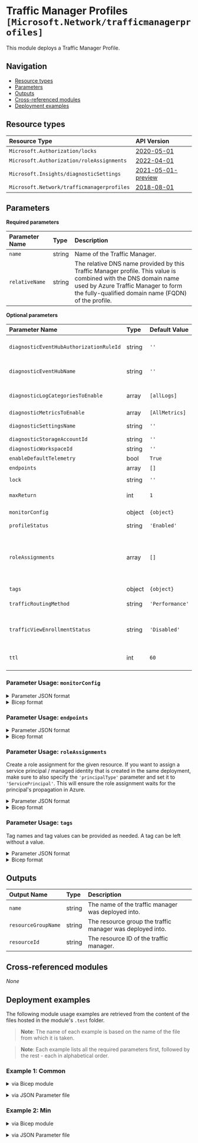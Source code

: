 # Traffic Manager Profiles `[Microsoft.Network/trafficmanagerprofiles]`

This module deploys a Traffic Manager Profile.

## Navigation

- [Resource types](#Resource-types)
- [Parameters](#Parameters)
- [Outputs](#Outputs)
- [Cross-referenced modules](#Cross-referenced-modules)
- [Deployment examples](#Deployment-examples)

## Resource types

| Resource Type | API Version |
| :-- | :-- |
| `Microsoft.Authorization/locks` | [2020-05-01](https://learn.microsoft.com/en-us/azure/templates/Microsoft.Authorization/2020-05-01/locks) |
| `Microsoft.Authorization/roleAssignments` | [2022-04-01](https://learn.microsoft.com/en-us/azure/templates/Microsoft.Authorization/2022-04-01/roleAssignments) |
| `Microsoft.Insights/diagnosticSettings` | [2021-05-01-preview](https://learn.microsoft.com/en-us/azure/templates/Microsoft.Insights/2021-05-01-preview/diagnosticSettings) |
| `Microsoft.Network/trafficmanagerprofiles` | [2018-08-01](https://learn.microsoft.com/en-us/azure/templates/Microsoft.Network/2018-08-01/trafficmanagerprofiles) |

## Parameters

**Required parameters**

| Parameter Name | Type | Description |
| :-- | :-- | :-- |
| `name` | string | Name of the Traffic Manager. |
| `relativeName` | string | The relative DNS name provided by this Traffic Manager profile. This value is combined with the DNS domain name used by Azure Traffic Manager to form the fully-qualified domain name (FQDN) of the profile. |

**Optional parameters**

| Parameter Name | Type | Default Value | Allowed Values | Description |
| :-- | :-- | :-- | :-- | :-- |
| `diagnosticEventHubAuthorizationRuleId` | string | `''` |  | Resource ID of the diagnostic event hub authorization rule for the Event Hubs namespace in which the event hub should be created or streamed to. |
| `diagnosticEventHubName` | string | `''` |  | Name of the diagnostic event hub within the namespace to which logs are streamed. Without this, an event hub is created for each log category. |
| `diagnosticLogCategoriesToEnable` | array | `[allLogs]` | `['', allLogs, ProbeHealthStatusEvents]` | The name of logs that will be streamed. "allLogs" includes all possible logs for the resource. Set to '' to disable log collection. |
| `diagnosticMetricsToEnable` | array | `[AllMetrics]` | `[AllMetrics]` | The name of metrics that will be streamed. |
| `diagnosticSettingsName` | string | `''` |  | The name of the diagnostic setting, if deployed. If left empty, it defaults to "<resourceName>-diagnosticSettings". |
| `diagnosticStorageAccountId` | string | `''` |  | Resource ID of the diagnostic storage account. |
| `diagnosticWorkspaceId` | string | `''` |  | Resource ID of the diagnostic log analytics workspace. |
| `enableDefaultTelemetry` | bool | `True` |  | Enable telemetry via a Globally Unique Identifier (GUID). |
| `endpoints` | array | `[]` |  | The list of endpoints in the Traffic Manager profile. |
| `lock` | string | `''` | `['', CanNotDelete, ReadOnly]` | Specify the type of lock. |
| `maxReturn` | int | `1` |  | Maximum number of endpoints to be returned for MultiValue routing type. |
| `monitorConfig` | object | `{object}` |  | The endpoint monitoring settings of the Traffic Manager profile. |
| `profileStatus` | string | `'Enabled'` | `[Disabled, Enabled]` | The status of the Traffic Manager profile. |
| `roleAssignments` | array | `[]` |  | Array of role assignment objects that contain the 'roleDefinitionIdOrName' and 'principalId' to define RBAC role assignments on this resource. In the roleDefinitionIdOrName attribute, you can provide either the display name of the role definition, or its fully qualified ID in the following format: '/providers/Microsoft.Authorization/roleDefinitions/c2f4ef07-c644-48eb-af81-4b1b4947fb11'. |
| `tags` | object | `{object}` |  | Resource tags. |
| `trafficRoutingMethod` | string | `'Performance'` | `[Geographic, MultiValue, Performance, Priority, Subnet, Weighted]` | The traffic routing method of the Traffic Manager profile. |
| `trafficViewEnrollmentStatus` | string | `'Disabled'` | `[Disabled, Enabled]` | Indicates whether Traffic View is 'Enabled' or 'Disabled' for the Traffic Manager profile. Null, indicates 'Disabled'. Enabling this feature will increase the cost of the Traffic Manage profile. |
| `ttl` | int | `60` |  | The DNS Time-To-Live (TTL), in seconds. This informs the local DNS resolvers and DNS clients how long to cache DNS responses provided by this Traffic Manager profile. |


### Parameter Usage: `monitorConfig`

<details>

<summary>Parameter JSON format</summary>

```json
"monitorConfig": {
    "value": {
        "protocol": "http",
        "port": "80",
        "path": "/"
    }
}
```

</details>

<details>

<summary>Bicep format</summary>

```bicep
monitorConfig: {
    protocol: 'http'
    port: '80'
    path: '/'
}
```

</details>
<p>

### Parameter Usage: `endpoints`

<details>

<summary>Parameter JSON format</summary>

```json
"endpoints": {
    "value": [
        {
            "id": "/subscriptions/12345678-1234-1234-1234-123456789012/resourceGroups/<rgname>/providers/Microsoft.Network/trafficManagerProfiles/<tmname>/azureEndpoints/<endpointname>",
            "name": "MyEndpoint001",
            "type": "Microsoft.Network/trafficManagerProfiles/azureEndpoints",
            "properties":
            {
                "endpointStatus": "Enabled",
                "endpointMonitorStatus": "CheckingEndpoint",
                "targetResourceId": "/subscriptions/12345678-1234-1234-1234-123456789012/resourceGroups/<rgname>/providers/Microsoft.Network/publicIPAddresses/<pipname>",
                "target": "my-pip-001.eastus.cloudapp.azure.com",
                "weight": 1,
                "priority": 1,
                "endpointLocation": "East US"
            }
        }
    ]
}
```

</details>

<details>

<summary>Bicep format</summary>

```bicep
endpoints: [
    {
        id: '/subscriptions/12345678-1234-1234-1234-123456789012/resourceGroups/<rgname>/providers/Microsoft.Network/trafficManagerProfiles/<tmname>/azureEndpoints/<endpointname>'
        name: 'MyEndpoint001'
        type: 'Microsoft.Network/trafficManagerProfiles/azureEndpoints'
        properties:
        {
            endpointStatus: 'Enabled'
            endpointMonitorStatus: 'CheckingEndpoint'
            targetResourceId: '/subscriptions/12345678-1234-1234-1234-123456789012/resourceGroups/<rgname>/providers/Microsoft.Network/publicIPAddresses/<pipname>'
            target: 'my-pip-001.eastus.cloudapp.azure.com'
            weight: 1
            priority: 1
            endpointLocation: 'East US'
        }
    }
]
```

</details>
<p>

### Parameter Usage: `roleAssignments`

Create a role assignment for the given resource. If you want to assign a service principal / managed identity that is created in the same deployment, make sure to also specify the `'principalType'` parameter and set it to `'ServicePrincipal'`. This will ensure the role assignment waits for the principal's propagation in Azure.

<details>

<summary>Parameter JSON format</summary>

```json
"roleAssignments": {
    "value": [
        {
            "roleDefinitionIdOrName": "Reader",
            "description": "Reader Role Assignment",
            "principalIds": [
                "12345678-1234-1234-1234-123456789012", // object 1
                "78945612-1234-1234-1234-123456789012" // object 2
            ]
        },
        {
            "roleDefinitionIdOrName": "/providers/Microsoft.Authorization/roleDefinitions/c2f4ef07-c644-48eb-af81-4b1b4947fb11",
            "principalIds": [
                "12345678-1234-1234-1234-123456789012" // object 1
            ],
            "principalType": "ServicePrincipal"
        }
    ]
}
```

</details>

<details>

<summary>Bicep format</summary>

```bicep
roleAssignments: [
    {
        roleDefinitionIdOrName: 'Reader'
        description: 'Reader Role Assignment'
        principalIds: [
            '12345678-1234-1234-1234-123456789012' // object 1
            '78945612-1234-1234-1234-123456789012' // object 2
        ]
    }
    {
        roleDefinitionIdOrName: '/providers/Microsoft.Authorization/roleDefinitions/c2f4ef07-c644-48eb-af81-4b1b4947fb11'
        principalIds: [
            '12345678-1234-1234-1234-123456789012' // object 1
        ]
        principalType: 'ServicePrincipal'
    }
]
```

</details>
<p>

### Parameter Usage: `tags`

Tag names and tag values can be provided as needed. A tag can be left without a value.

<details>

<summary>Parameter JSON format</summary>

```json
"tags": {
    "value": {
        "Environment": "Non-Prod",
        "Contact": "test.user@testcompany.com",
        "PurchaseOrder": "1234",
        "CostCenter": "7890",
        "ServiceName": "DeploymentValidation",
        "Role": "DeploymentValidation"
    }
}
```

</details>

<details>

<summary>Bicep format</summary>

```bicep
tags: {
    Environment: 'Non-Prod'
    Contact: 'test.user@testcompany.com'
    PurchaseOrder: '1234'
    CostCenter: '7890'
    ServiceName: 'DeploymentValidation'
    Role: 'DeploymentValidation'
}
```

</details>
<p>

## Outputs

| Output Name | Type | Description |
| :-- | :-- | :-- |
| `name` | string | The name of the traffic manager was deployed into. |
| `resourceGroupName` | string | The resource group the traffic manager was deployed into. |
| `resourceId` | string | The resource ID of the traffic manager. |

## Cross-referenced modules

_None_

## Deployment examples

The following module usage examples are retrieved from the content of the files hosted in the module's `.test` folder.
   >**Note**: The name of each example is based on the name of the file from which it is taken.

   >**Note**: Each example lists all the required parameters first, followed by the rest - each in alphabetical order.

<h3>Example 1: Common</h3>

<details>

<summary>via Bicep module</summary>

```bicep
module trafficmanagerprofile './network/trafficmanagerprofile/main.bicep' = {
  name: '${uniqueString(deployment().name, location)}-test-ntmpcom'
  params: {
    // Required parameters
    name: '<name>'
    relativeName: '<relativeName>'
    // Non-required parameters
    diagnosticEventHubAuthorizationRuleId: '<diagnosticEventHubAuthorizationRuleId>'
    diagnosticEventHubName: '<diagnosticEventHubName>'
    diagnosticStorageAccountId: '<diagnosticStorageAccountId>'
    diagnosticWorkspaceId: '<diagnosticWorkspaceId>'
    enableDefaultTelemetry: '<enableDefaultTelemetry>'
    lock: 'CanNotDelete'
    roleAssignments: [
      {
        principalIds: [
          '<managedIdentityPrincipalId>'
        ]
        principalType: 'ServicePrincipal'
        roleDefinitionIdOrName: 'Reader'
      }
    ]
    tags: {
      Environment: 'Non-Prod'
      'hidden-title': 'This is visible in the resource name'
      Role: 'DeploymentValidation'
    }
  }
}
```

</details>
<p>

<details>

<summary>via JSON Parameter file</summary>

```json
{
  "$schema": "https://schema.management.azure.com/schemas/2019-04-01/deploymentParameters.json#",
  "contentVersion": "1.0.0.0",
  "parameters": {
    // Required parameters
    "name": {
      "value": "<name>"
    },
    "relativeName": {
      "value": "<relativeName>"
    },
    // Non-required parameters
    "diagnosticEventHubAuthorizationRuleId": {
      "value": "<diagnosticEventHubAuthorizationRuleId>"
    },
    "diagnosticEventHubName": {
      "value": "<diagnosticEventHubName>"
    },
    "diagnosticStorageAccountId": {
      "value": "<diagnosticStorageAccountId>"
    },
    "diagnosticWorkspaceId": {
      "value": "<diagnosticWorkspaceId>"
    },
    "enableDefaultTelemetry": {
      "value": "<enableDefaultTelemetry>"
    },
    "lock": {
      "value": "CanNotDelete"
    },
    "roleAssignments": {
      "value": [
        {
          "principalIds": [
            "<managedIdentityPrincipalId>"
          ],
          "principalType": "ServicePrincipal",
          "roleDefinitionIdOrName": "Reader"
        }
      ]
    },
    "tags": {
      "value": {
        "Environment": "Non-Prod",
        "hidden-title": "This is visible in the resource name",
        "Role": "DeploymentValidation"
      }
    }
  }
}
```

</details>
<p>

<h3>Example 2: Min</h3>

<details>

<summary>via Bicep module</summary>

```bicep
module trafficmanagerprofile './network/trafficmanagerprofile/main.bicep' = {
  name: '${uniqueString(deployment().name, location)}-test-ntmpmin'
  params: {
    // Required parameters
    name: '<name>'
    relativeName: '<relativeName>'
    // Non-required parameters
    enableDefaultTelemetry: '<enableDefaultTelemetry>'
  }
}
```

</details>
<p>

<details>

<summary>via JSON Parameter file</summary>

```json
{
  "$schema": "https://schema.management.azure.com/schemas/2019-04-01/deploymentParameters.json#",
  "contentVersion": "1.0.0.0",
  "parameters": {
    // Required parameters
    "name": {
      "value": "<name>"
    },
    "relativeName": {
      "value": "<relativeName>"
    },
    // Non-required parameters
    "enableDefaultTelemetry": {
      "value": "<enableDefaultTelemetry>"
    }
  }
}
```

</details>
<p>
